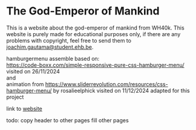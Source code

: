 # The God-Emperor of Mankind

This is a website about the god-emperor of mankind from WH40k. This website is purely made for educational purposes only, if there are any problems with copyright, feel free to send them to joachim.gautama@student.ehb.be.

hamburgermenu assemble based on:<br>
https://code-boxx.com/simple-responsive-pure-css-hamburger-menu/
visited on 26/11/2024<br>
and<br>
animation from https://www.sliderrevolution.com/resources/css-hamburger-menu/ by rosalieelphick
visited on 11/12/2024
adapted for this project

link to [website](https://ehb-mct.github.io/web1-courseproject-JoachimGautama/)

todo:
copy header to other pages
fill other pages
